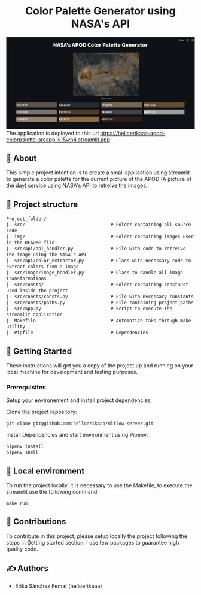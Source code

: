 <h1 align="center">Color Palette Generator using NASA's API</h1>

![streamlit app](/img/app.png)
The application is deployed to this url https://helloerikaaa-apod-colorpalette-srcapp-v15wh4.streamlit.app

## 🧐 About <a name = "about"></a>

This simple project intention is to create a small application using streamlit to generate a color palette for the current picture of the APOD (A picture of the day) service using NASA's API to retreive the images.

## 🔖 Project structure

```
Project_folder/
|- src/                                # Folder containing all source code
|- img/                                # Folder containing images used in the README file
|- src/api/api_handler.py              # File with code to retreive the image using the NASA's API
|- src/api/color_extractor.py          # Class with necessary code to extract colors from a image
|- src/image/image_handler.py          # Class to handle all image transformations
|- src/consts/                         # Folder containing constanst used inside the project
|- src/consts/consts.py                # File with necessary constants
|- src/consts/paths.py                 # File containing project paths
|- src/app.py                          # Script to execute the streamlit application
|- Makefile                            # Automatize taks through make utility
|- Pipfile                             # Dependencies
```

## 🏁 Getting Started <a name = "getting_started"></a>

These instructions will get you a copy of the project up and running on your local machine for development and testing purposes.

### Prerequisites

Setup your environement and install project dependencies.

Clone the project repository:

```
git clone git@github.com:helloerikaaa/mlflow-server.git
```

Install Depencencies and start environment using Pipenv:
```
pipenv install
pipenv shell
```

## 🔧 Local environment

To run the project locally, it is necessary to use the Makefile, to execute the streamlit use the following command:

```
make run
```

## 🎈 Contributions

To contribute in this project, please setup locally the project following the steps in Getting started section.
I use few packages to guarantee high quality code.

## ✍️ Authors
* Erika Sánchez Femat (helloerikaaa)